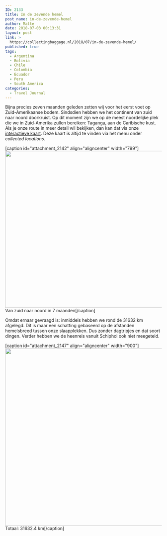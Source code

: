 ```yaml
---
ID: 2133
title: In de zevende hemel
post_name: in-de-zevende-hemel
author: Malte
date: 2018-07-03 00:13:31
layout: post
link: >
  https://collectingbaggage.nl/2018/07/in-de-zevende-hemel/
published: true
tags:
  - Argentina
  - Bolivia
  - Chile
  - Colombia
  - Ecuador
  - Peru
  - South America
categories:
  - Travel Journal
---
```


Bijna precies zeven maanden geleden zetten wij voor het eerst voet op Zuid-Amerikaanse bodem. Sindsdien hebben we het continent van zuid naar noord doorkruist. Op dit moment zijn we op de meest noordelijke plek die we in Zuid-Amerika zullen bereiken: Taganga, aan de Caribische kust. Als je onze route in meer detail wil bekijken, dan kan dat via onze <a href="https://collectingbaggage.nl/collected-locations/">interactieve kaart</a>. Deze kaart is altijd te vinden via het menu onder <em>collected locations</em>.

[caption id="attachment_2142" align="aligncenter" width="799"]<a href="https://collectingbaggage.nl/collected-locations/"><img src="https://collectingbaggage.nl/wp-content/uploads/2018/07/2018-07-02_travelmap.png" alt="" width="799" height="505" class="size-full wp-image-2142" /></a>Van zuid naar noord in 7 maanden[/caption]

Omdat ernaar gevraagd is: inmiddels hebben we rond de 31632 km afgelegd. Dit is maar een schatting gebaseerd op de afstanden hemelsbreed tussen onze slaapplekken. Dus zonder dagtripjes en dat soort dingen. Verder hebben we de heenreis vanuit Schiphol ook niet meegeteld.

[caption id="attachment_2147" align="aligncenter" width="900"]<a href="https://collectingbaggage.nl/wp-content/uploads/2018/07/travel_distances_SA_barh.png"><img src="https://collectingbaggage.nl/wp-content/uploads/2018/07/travel_distances_SA_barh-1024x650.png" alt="" width="900" height="571" class="size-large wp-image-2147" /></a> Totaal: 31632.4 km[/caption]
